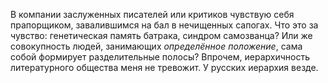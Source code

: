 В компании заслуженных писателей или критиков чувствую себя прапорщиком, завалившимся на бал в нечищенных сапогах. Что это за чувство: генетическая память батрака, синдром самозванца? Или же совокупность людей, занимающих _определённое положение_, сама собой формирует разделительные полосы?
Впрочем, иерархичность литературного общества меня не тревожит. У русских иерархия везде. 